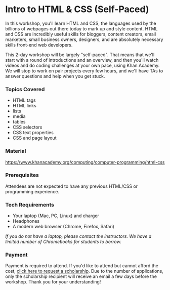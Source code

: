 # Intro to HTML & CSS (Self-Paced)

In this workshop, you'll learn HTML and CSS, the languages used by the billions of webpages out there today to mark up and style content. HTML and CSS are incredibly useful skills for bloggers, content creators, email marketers, small business owners, designers, and are absolutely necessary skills front-end web developers. 

This 2-day workshop will be largely "self-paced". That means that we'll start with a round of introductions and an overview, and then you'll watch videos and do coding challenges at your own pace, using Khan Academy. We will stop to work on pair projects every few hours, and we'll have TAs to answer questions and help when you get stuck.


### Topics Covered

* HTML tags
* HTML links
* lists
* media
* tables
* CSS selectors
* CSS text properties
* CSS and page layout


### Material

<https://www.khanacademy.org/computing/computer-programming/html-css>

### Prerequisites

Attendees are not expected to have any previous HTML/CSS or programming experience.


### Tech Requirements

* Your laptop (Mac, PC, Linux) and charger
* Headphones
* A modern web browser (Chrome, Firefox, Safari)

*If you do not have a laptop, please contact the instructors. We have a limited number of Chromebooks for students to borrow.*


### Payment

Payment is required to attend. If you'd like to attend but cannot afford the cost, [click here to request a scholarship](https://docs.google.com/forms/d/e/1FAIpQLSfiUBN4yve3L7iociXzcqNgEtrljsn_7mCgZ3eUtvAEr3bcQg/viewform). Due to the number of applications, only the scholarship recipient will receive an email a few days before the workshop. Thank you for your understanding!
